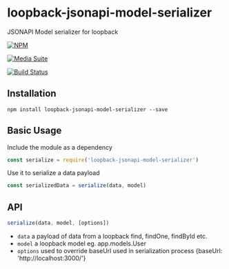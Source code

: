 # loopback-jsonapi-model-serializer

JSONAPI Model serializer for loopback

[![NPM](https://nodei.co/npm/loopback-jsonapi-model-serializer.png?downloads=true&stars=true)](https://nodei.co/npm/loopback-jsonapi-model-serializer/)

[![Media Suite](https://mediasuite.co.nz/ms-badge.png)](https://mediasuite.co.nz)

[![Build Status](https://travis-ci.org/digitalsadhu/loopback-jsonapi-model-serializer.svg?branch=master)](https://travis-ci.org/digitalsadhu/loopback-jsonapi-model-serializer)

## Installation

```
npm install loopback-jsonapi-model-serializer --save
```

## Basic Usage

Include the module as a dependency
```js
const serialize = require('loopback-jsonapi-model-serializer')
```

Use it to serialize a data payload
```js
const serializedData = serialize(data, model)
```

## API

```js
serialize(data, model, [options])
```

- `data` a payload of data from a loopback find, findOne, findById etc.
- `model` a loopback model eg. app.models.User
- `options` used to override baseUrl used in serialization process {baseUrl: 'http://localhost:3000/'}
